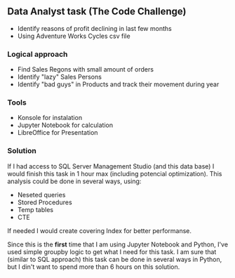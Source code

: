 ## Data Analyst task (The Code Challenge)

  - Identify reasons of profit declining in last few months
  - Using Adventure Works Cycles csv file

### Logical approach
  - Find Sales Regons with small amount of orders
  - Identify "lazy" Sales Persons
  - Identify "bad guys" in Products and track their movement during year 

### Tools
  - Konsole for instalation
  - Jupyter Notebook for calculation
  - LibreOffice for Presentation

### Solution
If I had access to SQL Server Management Studio (and this data base) I would finish this task in 1 hour max (including potencial optimization).
This analysis could be done in several ways, using:
- Neseted queries
- Stored Procedures
- Temp tables
- CTE

If needed I would create covering Index for better performanse.
  
Since this is the **first** time that I am using Jupyter Notebook and Python, I've used simple groupby logic to get what I need for this task.
I am sure that (similar to SQL approach) this task can be done in several ways in Python, but I din't want to spend more than 6 hours on this solution.
